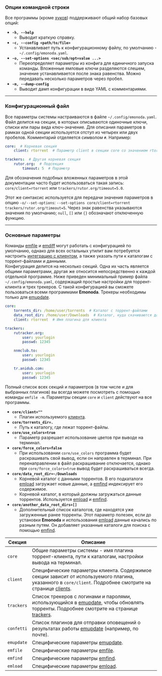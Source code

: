 ### Опции командной строки ###
Все программы (кроме [хуков](hooks)) поддерживают общий набор базовых опций:

* **`-h, --help`**
    * Выводит краткую справку.
* **`-c, --config <path/to/file>`**
    * Устанавливает путь к конфигурационному файлу, по умолчанию - `~/.config/emonoda.yaml`.
* **`-o, --set-options <sec/sub/opt=value ...>`**
    * Переопределяет параметры из конфига для единичного запуска команды. Вложенные ямловые ключи разделяются слешем, значение устанавливается после знака равенства. Можно передавать несколько параметров через пробел.
* **`-m, --dump-config`**
    * Выводит дамп конфигурации в виде YAML с комментариями.

***

### Конфигурационный файл ###
Все параметры системы настраиваются в файле `~/.config/emonoda.yaml`. Файл делится на секции, в которых описываются одиночные ключи, списки или пары вида ключ-значение. Для описания параметров в рамках одной секции используется отступ из четырех или двух пробелов. Комментарий отделяется символом `#`. Например:
```yaml
core:  # Корневая секция
    client: rtorrent  # Параметр client в секции core со значением rtorrent

trackers:  # Другая корневая секция
    rutor.org:  # Подсекция
        timeout: 5  # Параметр
```
Для обозначения подобных вложенных параметров в этой документации часто будет использоваться такая запись: `core/client=rtorrent` или `trackers/rutor.org/timeout=5.0`.

Этот же синтаксис используется для передачи значения параметров в опцию `-o/--set-options`: `--set-options core/client=rtorrent trackers/rutor.org/timeout=5`. Через знак равенства указываются значения по умолчанию; `null`, `[]` или `{}` обозначают отключенную функцию.

***

### Основные параметры ###
Команды [emfile](emfile) и [emdiff](emdiff) могут работать с конфигурацией по умолчанию, однако для всех остальных утилит вам потребуется настроить [интеграцию с клиентом](clients), а также указать пути к каталогам с торрент-файлами и данными.  
Конфигурация делится на несколько секций. Одна их часть является общими параметрами, другая же относится непосредственно к каждой отдельной программе. Ниже приведен минимальный пример файла `~/.config/emonoda.yaml`, содержащий простые настройки для торрент-клиента и трех трекеров. С такой конфигурацией вы сможете пользоваться всеми программами **Emonoda**. Трекеры необходимы только для [emupdate](emupdate).

```yaml
core:
    torrents_dir: /home/user/torrents  # Каталог с торрент-файлами
    data_root_dir: /home/user/Downloads  # Каталог, куда скачиваются данные
    client: rtorrent  # Имя плагина для клиента

trackers:
    rutracker.org:
        user: yourlogin
        passwd: 12345

    nnmclub.to:
        user: yourlogin
        passwd: 12345

    tr.anidub.com:
        user: yourlogin
        passwd: 12345
```
Полный список всех секций и параметров (в том числе и для выбранных плагинов) вы всегда можете посмотреть с помощью команды `emfile -m`. Параметры секции `core` и `client` действуют на все программы.

* **`core/client=""`**
    * Плагин используемого [клиента](clients).
* **`core/torrents_dir=.`**
    * Путь к каталогу, где лежат торрент-файлы.
* **`core/use_colors=true`**
    * Параметр разрешает использование цветов при выводе на терминал.
* **`core/force_colors=false`**
    * При использовании `core/use_colors` программа будет раскрашивать свой вывод, если он направлен в терминал. При перенаправлении в файл раскрашивание отключается, однако при `core/force_colors=true` вывод будет раскрашиваться всегда.
* **`core/data_root_dir=~/Downloads`**
    * Корневой каталог с данными торрентов. В его подкаталоги [emload](emload) загружает новые данные, а [emfind](emfind) индексирует его содержимое.
    * Корневой каталог, в который должны загружаться данные торрентов. Используется [emload](emload) и [emfind](emfind).
* **`core/another_data_root_dirs=[]`**
    * Дополнительный список каталогов, где находятся уже загруженные ранее торренты. Этот параметр полезен, если до установки **Emonoda** и использования [emload](emload) данные качались по разным путям. Он добавляет указанные каталоги для поиска с помощью [emfind](emfind).

| Секция | Описание |
|--------|----------|
| `core` | Общие параметры системы - имя плагина торрент-клиента, пути к каталогам, настройки вывода на терминал. |
| `client` | Специфические параметры клиента. Содержимое секции зависит от используемого плагина, указанного в `core/client`. Подробнее смотрите на странице [clients](clients). |
| `trackers` | Список трекеров с логинами и паролями, использующийся в [emupdate](emupdate), чтобы обновлять торренты. Подробнее смотрите на странице [trackers](trackers). |
| `confetti` | Список плагинов для отправки оповещений о результатах работы [emupdate](emupdate) (например, по почте). |
| `emupdate` | Специфические параметры [emupdate](emupdate). |
| `emfile` | Специфические параметры [emfile](emfile). |
| `emfind` | Специфические параметры [emfind](emfind). |
| `emload` | Специфические параметры [emload](emload). |

